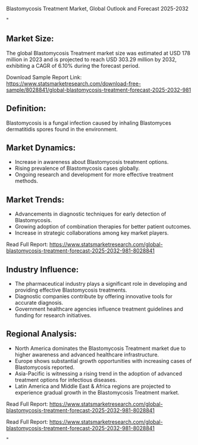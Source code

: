 Blastomycosis Treatment Market, Global Outlook and Forecast 2025-2032

"<html>
<body>

<h2>Market Size:</h2>
<p>The global Blastomycosis Treatment market size was estimated at USD 178 million in 2023 and is projected to reach USD 303.29 million by 2032, exhibiting a CAGR of 6.10% during the forecast period.</p>
<p>Download Sample Report Link: <a href='https://www.statsmarketresearch.com/download-free-sample/8028841/global-blastomycosis-treatment-forecast-2025-2032-981'>https://www.statsmarketresearch.com/download-free-sample/8028841/global-blastomycosis-treatment-forecast-2025-2032-981</a></p>


<h2>Definition:</h2>
<p>Blastomycosis is a fungal infection caused by inhaling Blastomyces dermatitidis spores found in the environment.</p>

<h2>Market Dynamics:</h2>
<ul>
  <li>Increase in awareness about Blastomycosis treatment options.</li>
  <li>Rising prevalence of Blastomycosis cases globally.</li>
  <li>Ongoing research and development for more effective treatment methods.</li>
</ul>

<h2>Market Trends:</h2>
<ul>
  <li>Advancements in diagnostic techniques for early detection of Blastomycosis.</li>
  <li>Growing adoption of combination therapies for better patient outcomes.</li>
  <li>Increase in strategic collaborations among key market players.</li>
</ul>
<p>Read Full Report: <a href='https://www.statsmarketresearch.com/global-blastomycosis-treatment-forecast-2025-2032-981-8028841'>https://www.statsmarketresearch.com/global-blastomycosis-treatment-forecast-2025-2032-981-8028841</a></p>

<h2>Industry Influence:</h2>
<ul>
  <li>The pharmaceutical industry plays a significant role in developing and providing effective Blastomycosis treatments.</li>
  <li>Diagnostic companies contribute by offering innovative tools for accurate diagnosis.</li>
  <li>Government healthcare agencies influence treatment guidelines and funding for research initiatives.</li>
</ul>

<h2>Regional Analysis:</h2>
<ul>
  <li>North America dominates the Blastomycosis Treatment market due to higher awareness and advanced healthcare infrastructure.</li>
  <li>Europe shows substantial growth opportunities with increasing cases of Blastomycosis reported.</li>
  <li>Asia-Pacific is witnessing a rising trend in the adoption of advanced treatment options for infectious diseases.</li>
  <li>Latin America and Middle East & Africa regions are projected to experience gradual growth in the Blastomycosis Treatment market.</li>
</ul>
<p>Read Full Report: <a href='https://www.statsmarketresearch.com/global-blastomycosis-treatment-forecast-2025-2032-981-8028841'>https://www.statsmarketresearch.com/global-blastomycosis-treatment-forecast-2025-2032-981-8028841</a></p>

<p>Read Full Report: <a href='https://www.statsmarketresearch.com/global-blastomycosis-treatment-forecast-2025-2032-981-8028841'>https://www.statsmarketresearch.com/global-blastomycosis-treatment-forecast-2025-2032-981-8028841</a></p>

</body>
</html>"
